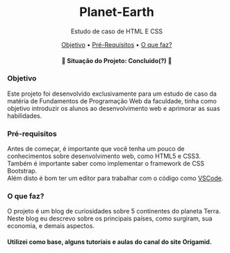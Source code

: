 <h1 align="center">
  Planet-Earth
</h1>
<p align="center">Estudo de caso de HTML E CSS</p>

<p align="center">
 <a href="#objetivo">Objetivo</a> •
 <a href="#requisitos">Pré-Requísitos</a> • 
 <a href="#tecnologias">O que faz?</a>
</p>

<h4 align="center"> 
    👾 Situação do Projeto: Concluído(?) 👾
</h4>

### Objetivo
<p id="objetivo">Este projeto foi desenvolvido exclusivamente para um estudo de caso da matéria de Fundamentos de Programação Web da faculdade, tinha como objetivo introduzir os alunos ao desenvolvimento web e aprimorar as suas habilidades.
<br/></p>
  
### Pré-requisitos

Antes de começar, é importante que você tenha um pouco de conhecimentos sobre desenvolvimento web, como HTML5 e CSS3. Também é importante saber como implementar o framework de CSS Bootstrap.<br>
Além disto é bom ter um editor para trabalhar com o código como [VSCode](https://code.visualstudio.com/).

### O que faz?

O projeto é um blog de curiosidades sobre 5 continentes do planeta Terra.<br>
Neste blog eu descrevo sobre os principais países, como surgiram, sua economia, e demais aspectos.


#### Utilizei como base, alguns tutoriais e aulas do canal do site Origamid.
